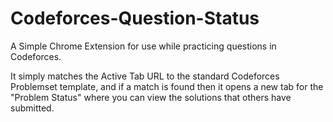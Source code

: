 # Codeforces-Question-Status

A Simple Chrome Extension for use while practicing questions in Codeforces.

It simply matches the Active Tab URL to the standard Codeforces Problemset template, and if a match is found
then it opens a new tab for the "Problem Status" where you can view the solutions that others have submitted.